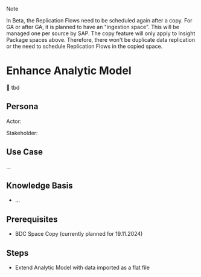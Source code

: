 > [!NOTE]
> In Beta, the Replication Flows need to be scheduled again after a copy. For GA or after GA, it is planned to have an "ingestion space". This will be managed one per source by SAP. The copy feature will only apply to Insight Package spaces above. Therefore, there won't be duplicate data replication or the need to schedule Replication Flows in the copied space. 

# Enhance Analytic Model

:construction_worker: tbd <br>

## Persona 
Actor:

Stakeholder:

## Use Case

...

## Knowledge Basis
* ...

## Prerequisites

* BDC Space Copy (currently planned for 19.11.2024)

## Steps

- Extend Analytic Model with data imported as a flat file




